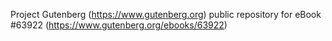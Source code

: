 Project Gutenberg (https://www.gutenberg.org) public repository for eBook #63922 (https://www.gutenberg.org/ebooks/63922)

